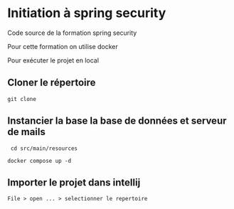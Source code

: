 # Initiation à spring security

Code source de la formation spring security

Pour cette formation on utilise docker

Pour exécuter le projet en local

## Cloner le répertoire
```shell
git clone
```

## Instancier la base la base de données et serveur de mails
```shell
 cd src/main/resources 
```
```shell
docker compose up -d
```

## Importer le projet dans intellij
```shell
File > open ... > selectionner le repertoire
```



